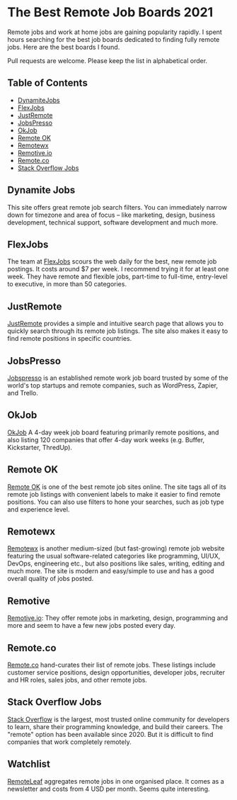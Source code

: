 # The Best Remote Job Boards 2021

Remote jobs and work at home jobs are gaining popularity rapidly. I spent hours searching for the best job boards dedicated to finding fully remote jobs. Here are the best boards I found.

Pull requests are welcome. Please keep the list in alphabetical order.


## Table of Contents

- [DynamiteJobs](#dynamite-jobs)
- [FlexJobs](#flexjobs)
- [JustRemote](#justremote)
- [JobsPresso](#jobspresso)
- [OkJob](#okjob)
- [Remote OK](#remote-ok)
- [Remotewx](#remotewx)
- [Remotive.io](#remotive)
- [Remote.co](#remoteco)
- [Stack Overflow Jobs](#stack-overflow-jobs)


## Dynamite Jobs
This site offers great remote job search filters. You can immediately narrow down for timezone and area of focus – like marketing, design, business development, technical support, software development and much more.

## FlexJobs
The team at [FlexJobs](https://flexjobs.com) scours the web daily for the best, new remote job postings. It costs around $7 per week. I recommend trying it for at least one week. They have remote and flexible jobs, part-time to full-time, entry-level to executive, in more than 50 categories.

## JustRemote
[JustRemote](https://justremote.co) provides a simple and intuitive search page that allows you to quickly search through its remote job listings. The site also makes it easy to find remote positions in specific countries.

## JobsPresso
[Jobspresso](https://jobspresso.co) is an established remote work job board trusted by some of the world's top startups and remote companies, such as WordPress, Zapier, and Trello.

## OkJob
[OkJob](https://okjob.io) A 4-day week job board featuring primarily remote positions, and also listing 120 companies that offer 4-day work weeks (e.g. Buffer, Kickstarter, ThredUp).

## Remote OK
[Remote OK](https://remoteok.io) is one of the best remote job sites online. The site tags all of its remote job listings with convenient labels to make it easier to find remote positions. You can also use filters to hone your searches, such as job type and experience level.

## Remotewx
[Remotewx](https://remotewx.com) is another medium-sized (but fast-growing) remote job website featuring the usual software-related categories like programming, UI/UX, DevOps, engineering etc., but also positions like sales, writing, editing and much more. The site is modern and easy/simple to use and has a good overall quality of jobs posted.

## Remotive
[Remotive.io](https://remotive.io): They offer remote jobs in marketing, design, programming and more and seem to have a few new jobs posted every day.

## Remote.co
[Remote.co](https://remote.co) hand-curates their list of remote jobs. These listings include customer service positions, design opportunities, developer jobs, recruiter and HR roles, sales jobs, and other remote jobs.

## Stack Overflow Jobs
[Stack Overflow](https://stackoverflow.com/jobs/remote-developer-jobs) is the largest, most trusted online community for developers to learn, share their programming knowledge, and build their careers.
The "remote" option has been available since 2020. But it is difficult to find companies that work completely remotely.

## Watchlist
[RemoteLeaf](https://remoteleaf.com/) aggregates remote jobs in one organised place. It comes as a newsletter and costs from 4 USD per month. Seems quite interesting.
